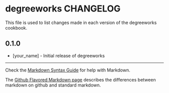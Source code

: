 degreeworks CHANGELOG
=====================

This file is used to list changes made in each version of the degreeworks cookbook.

0.1.0
-----
- [your_name] - Initial release of degreeworks

- - -
Check the [Markdown Syntax Guide](http://daringfireball.net/projects/markdown/syntax) for help with Markdown.

The [Github Flavored Markdown page](http://github.github.com/github-flavored-markdown/) describes the differences between markdown on github and standard markdown.
